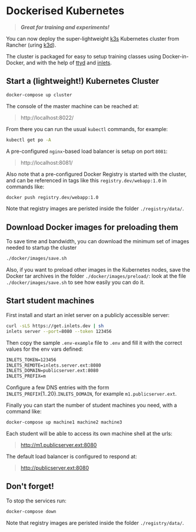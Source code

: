 # Dockerised Kubernetes 


> _**Great for training and experiments!**_


You can now deploy the super-lightweight [k3s](https://github.com/rancher/k3s) Kubernetes cluster from Rancher (uring [k3d](https://github.com/rancher/k3s)).

The cluster is packaged for easy to setup training classes using Docker-in-Docker, and with the help of [ttyd](https://github.com/tsl0922/ttyd) and [inlets](https://github.com/alexellis/inlets).


## Start a (lightweight!) Kubernetes Cluster

```sh
docker-compose up cluster
```

The console of the master machine can be reached at:

> http://localhost:8022/

From there you can run the usual `kubectl` commands, for example:

```sh
kubectl get po -A
```

A pre-configured `nginx`-based load balancer is setup on port `8081`:

> http://localhost:8081/

Also note that a pre-configured Docker Registry is started with the cluster, and can be referenced in tags like this `registry.dev/webapp:1.0` in commands like:

```sh
docker push registry.dev/webapp:1.0
```

Note that registry images are peristed inside the folder `./registry/data/`.


## Download Docker images for preloading them

To save time and bandwidth, you can download the minimum set of images needed to startup the cluster

```sh
./docker/images/save.sh
```

Also, if you want to preload other images in the Kubernetes nodes, save the Docker tar archives in the folder `./docker/images/preload/`: look at the file `./docker/images/save.sh` to see how easily you can do it.


## Start student machines

First install and start an inlet server on a publicly accessible server:

```sh
curl -sLS https://get.inlets.dev | sh
inlets server --port=8080 --token 123456
```

Then copy the sample `.env-example` file to `.env` and fill it with the correct values for the env vars defined:

```txt
INLETS_TOKEN=123456
INLETS_REMOTE=inlets.server.ext:8080
INLETS_DOMAIN=publicserver.ext:8080
INLETS_PREFIX=m
```

Configure a few DNS entries with the form `INLETS_PREFIX`{1..20}.`INLETS_DOMAIN`, for example `m1.publicserver.ext`.

Finally you can start the number of student machines you need, with a command like:

```sh
docker-compose up machine1 machine2 machine3
```

Each student will be able to access its own machine shell at the urls:

> http://m1.publicserver.ext:8080

The default load balancer is configured to respond at:

> http://publicserver.ext:8080


## Don't forget!

To stop the services run:

```sh
docker-compose down
```

Note that registry images are peristed inside the folder `./registry/data/`.
